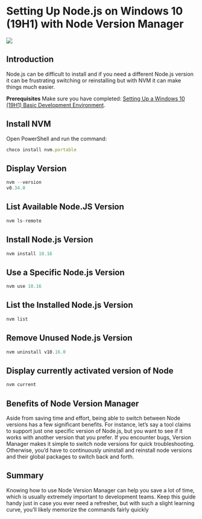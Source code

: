 # Setting Up Node.js on Windows 10 (19H1) with Node Version Manager

![](https://firebasestorage.googleapis.com/v0/b/prod-angular-advisors.appspot.com/o/blog%2Fposts%2Fnvm%2FNoveVersionManagerWindows.png?alt=media&token=b7aca2ce-bd8f-467a-a97b-ca20da6998b1)

## Introduction

Node.js can be difficult to install and if you need a different Node.js version it can be frustrating switching or reinstalling but with NVM it can make things much easier.

**Prerequisites**
Make sure you have completed: [Setting Up a Windows 10 (19H1) Basic Development Environment](https://angularadvisors.com/blog/2019-10-03_Setting_Up_a_Windows_10_%2819H1%29_Basic_Development_Environmnt).


## Install NVM

Open PowerShell and run the command:

```javascript
choco install nvm.portable
```

## Display Version

```javascript
nvm --version
v0.34.0
```

## List Available Node.JS Version

```javascript
nvm ls-remote
```

## Install Node.js Version

```javascript
nvm install 10.16
```

## Use a Specific Node.js Version

```javascript
nvm use 10.16
```

## List the Installed Node.js Version

```javascript
nvm list
```

## Remove Unused Node.js Version

```javascript
nvm uninstall v10.16.0
```

## Display currently activated version of Node

```javascript
nvm current
```

## Benefits of Node Version Manager

Aside from saving time and effort, being able to switch between Node versions has a few significant benefits. For instance, let’s say a tool claims to support just one specific version of Node.js, but you want to see if it works with another version that you prefer. If you encounter bugs, Version Manager makes it simple to switch node versions for quick troubleshooting. Otherwise, you’d have to continuously uninstall and reinstall node versions and their global packages to switch back and forth.

## Summary

Knowing how to use Node Version Manager can help you save a lot of time, which is usually extremely important to development teams. Keep this guide handy just in case you ever need a refresher, but with such a slight learning curve, you’ll likely memorize the commands fairly quickly
